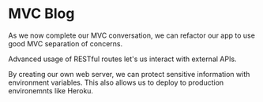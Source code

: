 # MVC Blog

As we now complete our MVC conversation, we can refactor our app to use good MVC separation of concerns.

Advanced usage of RESTful routes let's us interact with external APIs.

By creating our own web server, we can protect sensitive information with environment variables. This also allows us to deploy to production environemnts like Heroku.
